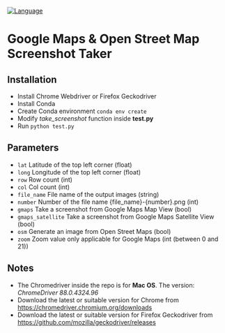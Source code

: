 [![Language](https://img.shields.io/badge/language-python-blue.svg)](https://www.python.org/)

# Google Maps & Open Street Map Screenshot Taker

## Installation

- Install Chrome Webdriver or Firefox Geckodriver
- Install Conda
- Create Conda environment ```conda env create```
- Modify _take_screenshot_ function inside **test.py**
- Run ```python test.py```

## Parameters

- ```lat``` Latitude of the top left corner (float)
- ```long``` Longitude of the top left corner (float)
- ```row``` Row count (int)
- ```col``` Col count (int)
- ```file_name``` File name of the output images (string)
- ```number``` Number of the file name {file_name}-{number}.png (int)
- ```gmaps``` Take a screenshot from Google Maps Map View (bool)
- ```gmaps_satellite``` Take a screenshot from Google Maps Satellite View (bool)
- ```osm``` Generate an image from Open Street Maps (bool)
- ```zoom``` Zoom value only applicable for Google Maps (int (between 0 and 21))

## Notes

- The Chromedriver inside the repo is for **Mac OS**. The version: _ChromeDriver 88.0.4324.96_
- Download the latest or suitable version for Chrome from https://chromedriver.chromium.org/downloads
- Download the latest or suitable version for Firefox Geckodriver from https://github.com/mozilla/geckodriver/releases
